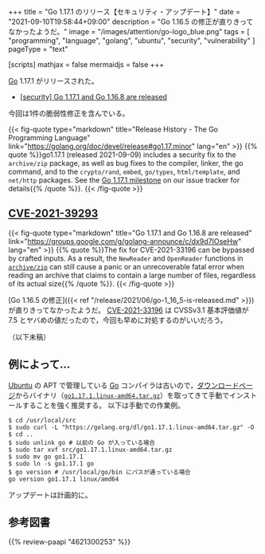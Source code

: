 +++
title = "Go 1.17.1 のリリース【セキュリティ・アップデート】"
date =  "2021-09-10T19:58:44+09:00"
description = "Go 1.16.5 の修正が直りきってなかったようだ。"
image = "/images/attention/go-logo_blue.png"
tags  = [ "programming", "language", "golang", "ubuntu", "security", "vulnerability" ]
pageType = "text"

[scripts]
  mathjax = false
  mermaidjs = false
+++

[Go] 1.17.1 がリリースされた。

- [[security] Go 1.17.1 and Go 1.16.8 are released](https://groups.google.com/g/golang-announce/c/dx9d7IOseHw)

今回は1件の脆弱性修正を含んでいる。

{{< fig-quote type="markdown" title="Release History - The Go Programming Language" link="https://golang.org/doc/devel/release#go1.17.minor" lang="en" >}}
{{% quote %}}go1.17.1 (released 2021-09-09) includes a security fix to the `archive/zip` package, as well as bug fixes to the compiler, linker, the go command, and to the `crypto/rand`, `embed`, `go/types`, `html/template`, and `net/http` packages. See the [Go 1.17.1 milestone](https://github.com/golang/go/issues?q=milestone%3AGo1.17.1+label%3ACherryPickApproved) on our issue tracker for details{{% /quote %}}.
{{< /fig-quote >}}

## [CVE-2021-39293]

{{< fig-quote type="markdown" title="Go 1.17.1 and Go 1.16.8 are released" link="https://groups.google.com/g/golang-announce/c/dx9d7IOseHw" lang="en" >}}
{{% quote %}}The fix for CVE-2021-33196 can be bypassed by crafted inputs. As a result, the `NewReader` and `OpenReader` functions in [`archive/zip`](https://pkg.go.dev/archive/zip) can still cause a panic or an unrecoverable fatal error when reading an archive that claims to contain a large number of files, regardless of its actual size{{% /quote %}}.
{{< /fig-quote >}}

[Go 1.16.5 の修正]({{< ref "/release/2021/06/go-1_16_5-is-released.md" >}})が直りきってなかったようだ。
[CVE-2021-33196] は CVSSv3.1 基本評価値が 7.5 とヤバめの値だったので，今回も早めに対処するのがいいだろう。

（以下未稿）

## 例によって...

[Ubuntu] の APT で管理している [Go] コンパイラは古いので，[ダウンロードページ](https://golang.org/dl/ "Downloads - The Go Programming Language")からバイナリ（[`go1.17.1.linux-amd64.tar.gz`](https://golang.org/dl/go1.17.1.linux-amd64.tar.gz)）を取ってきて手動でインストールすることを強く推奨する。
以下は手動での作業例。

```text
$ cd /usr/local/src
$ sudo curl -L "https://golang.org/dl/go1.17.1.linux-amd64.tar.gz" -O
$ cd ..
$ sudo unlink go # 以前の Go が入っている場合
$ sudo tar xvf src/go1.17.1.linux-amd64.tar.gz
$ sudo mv go go1.17.1
$ sudo ln -s go1.17.1 go
$ go version # /usr/local/go/bin にパスが通っている場合
go version go1.17.1 linux/amd64
```

アップデートは計画的に。

[Go]: https://go.dev/
[Ubuntu]: https://www.ubuntu.com/ "The leading operating system for PCs, IoT devices, servers and the cloud | Ubuntu"
[CVE-2021-33196]: https://nvd.nist.gov/vuln/detail/CVE-2021-33196
[CVE-2021-39293]: https://nvd.nist.gov/vuln/detail/CVE-2021-39293

## 参考図書

{{% review-paapi "4621300253" %}} <!-- プログラミング言語Go -->
